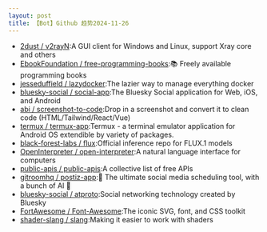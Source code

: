 ```yaml
---
layout: post
title: 【Bot】Github 趋势2024-11-26
---
```


* [2dust / v2rayN](https://github.com/2dust/v2rayN):A GUI client for Windows and Linux, support Xray core and others
* [EbookFoundation / free-programming-books](https://github.com/EbookFoundation/free-programming-books):📚 Freely available programming books
* [jesseduffield / lazydocker](https://github.com/jesseduffield/lazydocker):The lazier way to manage everything docker
* [bluesky-social / social-app](https://github.com/bluesky-social/social-app):The Bluesky Social application for Web, iOS, and Android
* [abi / screenshot-to-code](https://github.com/abi/screenshot-to-code):Drop in a screenshot and convert it to clean code (HTML/Tailwind/React/Vue)
* [termux / termux-app](https://github.com/termux/termux-app):Termux - a terminal emulator application for Android OS extendible by variety of packages.
* [black-forest-labs / flux](https://github.com/black-forest-labs/flux):Official inference repo for FLUX.1 models
* [OpenInterpreter / open-interpreter](https://github.com/OpenInterpreter/open-interpreter):A natural language interface for computers
* [public-apis / public-apis](https://github.com/public-apis/public-apis):A collective list of free APIs
* [gitroomhq / postiz-app](https://github.com/gitroomhq/postiz-app):📨 The ultimate social media scheduling tool, with a bunch of AI 🤖
* [bluesky-social / atproto](https://github.com/bluesky-social/atproto):Social networking technology created by Bluesky
* [FortAwesome / Font-Awesome](https://github.com/FortAwesome/Font-Awesome):The iconic SVG, font, and CSS toolkit
* [shader-slang / slang](https://github.com/shader-slang/slang):Making it easier to work with shaders
